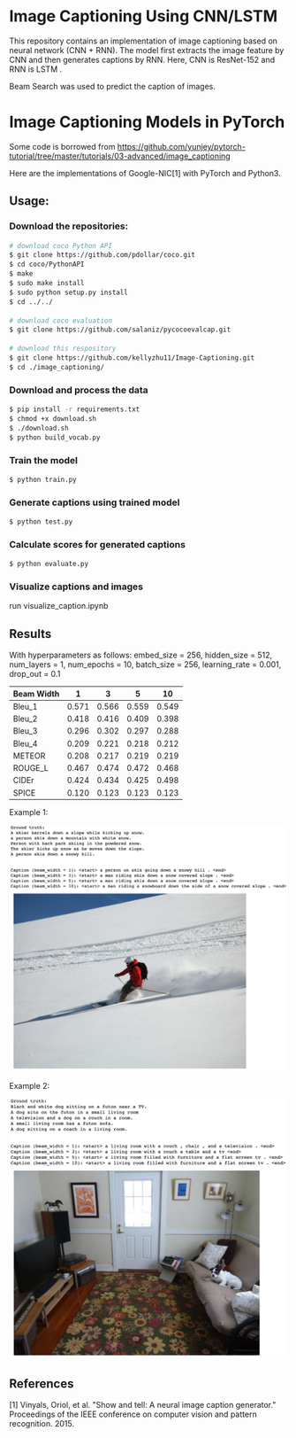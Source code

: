 # Image Captioning Using CNN/LSTM

This repository contains an implementation of image captioning based on neural network (CNN + RNN). The model first extracts the image feature by CNN and then generates captions by RNN. Here, CNN is ResNet-152 and RNN is LSTM .

Beam Search was used to predict the caption of images.

# Image Captioning Models in PyTorch

Some code is borrowed from https://github.com/yunjey/pytorch-tutorial/tree/master/tutorials/03-advanced/image_captioning

Here are the implementations of Google-NIC[1] with PyTorch and Python3.

## Usage:

### Download the repositories:

```bash
# download coco Python API
$ git clone https://github.com/pdollar/coco.git
$ cd coco/PythonAPI
$ make
$ sudo make install
$ sudo python setup.py install
$ cd ../../

# download coco evaluation
$ git clone https://github.com/salaniz/pycocoevalcap.git

# download this respository
$ git clone https://github.com/kellyzhu11/Image-Captioning.git
$ cd ./image_captioning/
```
### Download and process the data

```bash
$ pip install -r requirements.txt
$ chmod +x download.sh
$ ./download.sh
$ python build_vocab.py   
```
### Train the model
```bash
$ python train.py
```

### Generate captions using trained model
```bash
$ python test.py
```

### Calculate scores for generated captions
```bash
$ python evaluate.py
```
### Visualize captions and images

run visualize_caption.ipynb

## Results
With hyperparameters as follows:
embed_size = 256, hidden_size = 512, num_layers = 1, num_epochs = 10, batch_size = 256, learning_rate = 0.001, drop_out = 0.1

| Beam Width | 1     | 3     | 5     | 10    |
|------------|-------|-------|-------|-------|
| Bleu_1     | 0.571 | 0.566 | 0.559 | 0.549 |
| Bleu_2     | 0.418 | 0.416 | 0.409 | 0.398 |
| Bleu_3     | 0.296 | 0.302 | 0.297 | 0.288 |
| Bleu_4     | 0.209 | 0.221 | 0.218 | 0.212 |
| METEOR     | 0.208 | 0.217 | 0.219 | 0.219 |
| ROUGE_L    | 0.467 | 0.474 | 0.472 | 0.468 |
| CIDEr      | 0.424 | 0.434 | 0.425 | 0.498 |
| SPICE      | 0.120 | 0.123 | 0.123 | 0.123 |

Example 1:
<p align="center">
  <img src=https://raw.githubusercontent.com/kellyzhu11/Image-Captioning/master/pics/example1.png width=700/>
</p>
  
Example 2:
<p align="center">
  <img src=https://raw.githubusercontent.com/kellyzhu11/Image-Captioning/master/pics/example2.png width=700/>
</p>
  
## References

[1] Vinyals, Oriol, et al. "Show and tell: A neural image caption generator." Proceedings of the IEEE conference on computer vision and pattern recognition. 2015.
